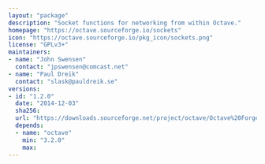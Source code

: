 ```yaml
---
layout: "package"
description: "Socket functions for networking from within Octave."
homepage: "https://octave.sourceforge.io/sockets"
icon: "https://octave.sourceforge.io/pkg_icon/sockets.png"
license: "GPLv3+"
maintainers:
- name: "John Swensen"
  contact: "jpswensen@comcast.net"
- name: "Paul Dreik"
  contact: "slask@pauldreik.se"
versions:
- id: "1.2.0"
  date: "2014-12-03"
  sha256:
  url: "https://downloads.sourceforge.net/project/octave/Octave%20Forge%20Packages/Individual%20Package%20Releases/sockets-1.2.0.tar.gz"
  depends:
  - name: "octave"
    min: "3.2.0"
    max:
---
```

